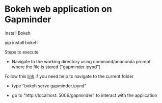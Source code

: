 # Bokeh web application on Gapminder

Install Bokeh

pip install bokeh

Steps to execute

- Navigate to the working directory using command/anaconda prompt where the file is stored ("gapminder.ipynd")

Follow this [link](http://www.watchingthenet.com/how-to-navigate-through-folders-when-using-windows-command-prompt.html) if you need help to navigate to the current folder

- type "bokeh serve gapminder.ipynd" 

- go to "http://localhost: 5006/gapminder" to interact with the application 
